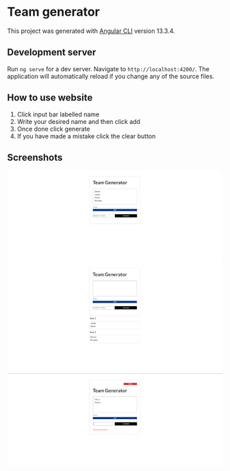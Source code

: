 # Team generator

This project was generated with [Angular CLI](https://github.com/angular/angular-cli) version 13.3.4.

## Development server

Run `ng serve` for a dev server. Navigate to `http://localhost:4200/`. The application will automatically reload if you change any of the source files.

## How to use website
1. Click input bar labelled name
2. Write your desired name and then click add 
3. Once done click generate
4. If you have made a mistake click the clear button


## Screenshots
<img src="https://github.com/Daniel-O-dev/Team-Generator/blob/d9877141cad0dc2e774174930e3917bbfcf7b566/screenshots/add%20names.png" alt="Add names" title="Add names" >
<img src="https://github.com/Daniel-O-dev/Team-Generator/blob/a53e1a6836b23c74342cd301d930f6197721734b/screenshots/generate.png" alt="generate teams" title="generate teams" >
<img src="https://github.com/Daniel-O-dev/Team-Generator/blob/d9877141cad0dc2e774174930e3917bbfcf7b566/screenshots/error.png" alt="Error" title="Error" >
